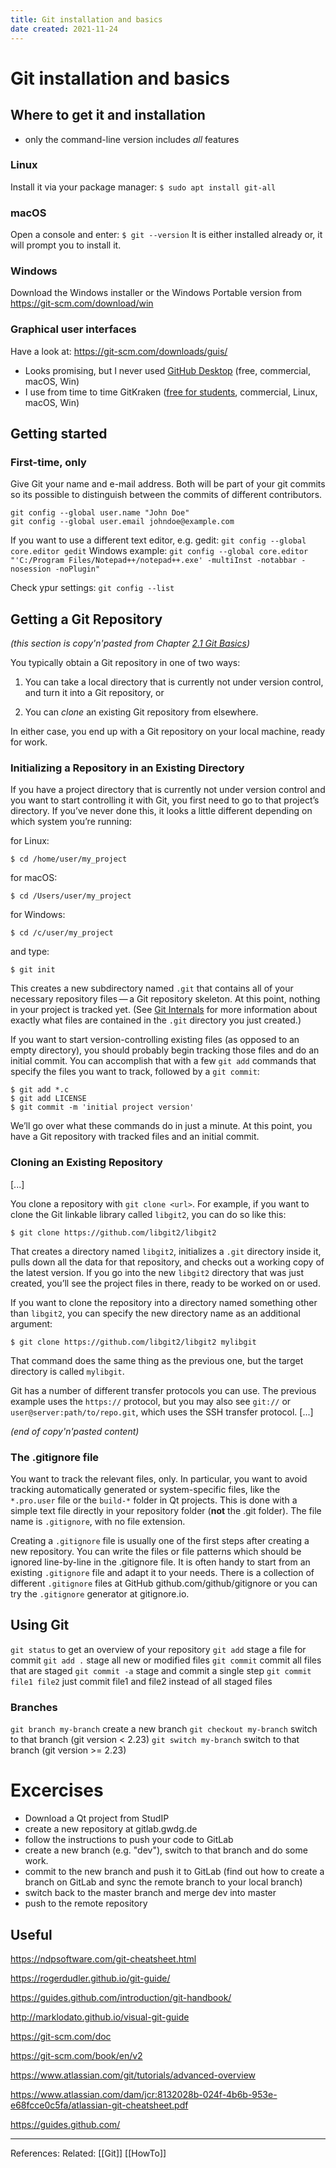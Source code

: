 ```yaml
---
title: Git installation and basics
date created: 2021-11-24
---
```


# Git installation and basics

## Where to get it and installation

* only the command-line version includes *all* features

### Linux 

Install it via your package manager:
`$ sudo apt install git-all`

### macOS
Open a console and enter:
`$ git --version`
It is either installed already or, it will prompt you to install it.

### Windows

Download the Windows installer or the Windows Portable version from https://git-scm.com/download/win

### Graphical user interfaces
Have a look at: https://git-scm.com/downloads/guis/

* Looks promising, but I never used [GitHub Desktop](https://desktop.github.com/) (free, commercial, macOS, Win)
* I use from time to time GitKraken ([free for students](https://www.gitkraken.com/student-resources), commercial, Linux, macOS, Win)

## Getting started

### First-time, only
Give Git your name and e-mail address. Both will be part of your git commits so its possible to distinguish between the commits of different contributors.
```
git config --global user.name "John Doe"
git config --global user.email johndoe@example.com
```

If you want to use a different text editor, e.g. gedit:
`git config --global core.editor gedit`
Windows example:
`git config --global core.editor "'C:/Program Files/Notepad++/notepad++.exe' -multiInst -notabbar -nosession -noPlugin"`

Check ypur settings:
`git config --list`

## Getting a Git Repository
*(this section is copy'n'pasted from Chapter [2.1 Git Basics](git-scm.com/book/en/v2/Git-Basics-Getting-a-Git-Repository))*

You typically obtain a Git repository in one of two ways:

1.  You can take a local directory that is currently not under version control, and turn it into a Git repository, or
    
2.  You can _clone_ an existing Git repository from elsewhere.
    

In either case, you end up with a Git repository on your local machine, ready for work.

### Initializing a Repository in an Existing Directory

If you have a project directory that is currently not under version control and you want to start controlling it with Git, you first need to go to that project’s directory. If you’ve never done this, it looks a little different depending on which system you’re running:

for Linux:

```
$ cd /home/user/my_project
```

for macOS:

```
$ cd /Users/user/my_project
```

for Windows:

```
$ cd /c/user/my_project
```

and type:

```
$ git init
```

This creates a new subdirectory named `.git` that contains all of your necessary repository files — a Git repository skeleton. At this point, nothing in your project is tracked yet. (See [Git Internals](https://git-scm.com/book/en/v2/ch00/ch10-git-internals) for more information about exactly what files are contained in the `.git` directory you just created.)

If you want to start version-controlling existing files (as opposed to an empty directory), you should probably begin tracking those files and do an initial commit. You can accomplish that with a few `git add` commands that specify the files you want to track, followed by a `git commit`:

```
$ git add *.c
$ git add LICENSE
$ git commit -m 'initial project version'
```

We’ll go over what these commands do in just a minute. At this point, you have a Git repository with tracked files and an initial commit.

### Cloning an Existing Repository

[...]

You clone a repository with `git clone <url>`. For example, if you want to clone the Git linkable library called `libgit2`, you can do so like this:

```
$ git clone https://github.com/libgit2/libgit2
```

That creates a directory named `libgit2`, initializes a `.git` directory inside it, pulls down all the data for that repository, and checks out a working copy of the latest version. If you go into the new `libgit2` directory that was just created, you’ll see the project files in there, ready to be worked on or used.

If you want to clone the repository into a directory named something other than `libgit2`, you can specify the new directory name as an additional argument:

```
$ git clone https://github.com/libgit2/libgit2 mylibgit
```

That command does the same thing as the previous one, but the target directory is called `mylibgit`.

Git has a number of different transfer protocols you can use. The previous example uses the `https://` protocol, but you may also see `git://` or `user@server:path/to/repo.git`, which uses the SSH transfer protocol. [...]

*(end of copy'n'pasted content)*

### The .gitignore file
You want to track the relevant files, only. In particular, you want to avoid tracking automatically generated or system-specific files, like the `*.pro.user` file or the `build-*` folder in Qt projects. This is done with a simple text file directly in your repository folder (**not** the .git folder). The file name is `.gitignore`, with no file extension. 

Creating a `.gitignore` file is usually one of the first steps after creating a new repository. You can write the files or file patterns which should be ignored line-by-line in the .gitignore file. It is often handy to start from an existing `.gitignore` file and adapt it to your needs. There is a collection of different `.gitignore` files at GitHub github.com/github/gitignore or you can try the `.gitignore` generator at gitignore.io.

## Using Git

`git status` to get an overview of your repository
`git add` stage a file for commit
`git add .` stage all new or modified files
`git commit` commit all files that are staged
`git commit -a` stage and commit a single step
`git commit file1 file2` just commit file1 and file2 instead of all staged files

### Branches
`git branch my-branch`  create a new branch
`git checkout my-branch` switch to that branch (git version < 2.23)
`git switch my-branch` switch to that branch (git version >= 2.23)

# Excercises

- Download a Qt project from StudIP
- create a new repository at gitlab.gwdg.de
- follow the instructions to push your code to GitLab
- create a new branch (e.g. "dev"), switch to that branch and do some work. 
- commit to the new branch and push it to GitLab (find out how to create a branch on GitLab and sync the remote branch to your local branch)
- switch back to the master branch and merge dev into master
- push to the remote repository

## Useful
https://ndpsoftware.com/git-cheatsheet.html

https://rogerdudler.github.io/git-guide/

https://guides.github.com/introduction/git-handbook/

http://marklodato.github.io/visual-git-guide

https://git-scm.com/doc

https://git-scm.com/book/en/v2

https://www.atlassian.com/git/tutorials/advanced-overview

https://www.atlassian.com/dam/jcr:8132028b-024f-4b6b-953e-e68fcce0c5fa/atlassian-git-cheatsheet.pdf

https://guides.github.com/




---
References: 
Related: [[Git]] [[HowTo]]
